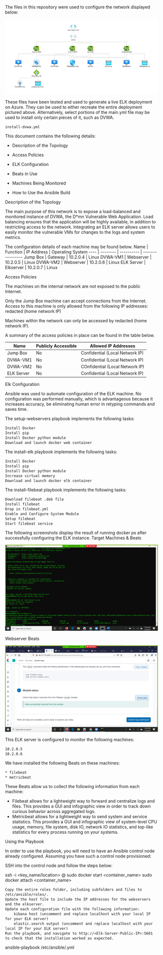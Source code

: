 The files in this repository were used to configure the network displayed below:

![](images/Azure_Network_Topology.PNG)

These files have been tested and used to generate a live ELK deployment on Azure. They can be used to either recreate the entire deployment pictured above. Alternatively, select portions of the main.yml file may be used to install only certain pieces of it, such as DVWA.

    install-dvwa.yml

This document contains the following details:

   * Description of the Topology
   
   * Access Policies
   
   * ELK Configuration
   
   * Beats in Use
   
   * Machines Being Monitored
   
   * How to Use the Ansible Build

Description of the Topology

The main purpose of this network is to expose a load-balanced and monitored instance of DVWA, the D*mn Vulnerable Web Application.
Load balancing ensures that the application will be highly available, in addition to restricting access to the network.
Integrating an ELK server allows users to easily monitor the vulnerable VMs for changes to the logs and system metrics.

The configuration details of each machine may be found below.
Name | Function | IP Address | Operating System
---- | -------- | ---------- | ---------------- 
Jump Box | Gateway | 10.2.0.4 | Linux
DVWA-VM1 | Webserver | 10.2.0.5 | Linux
DVWA-VM2 | Webserver | 10.2.0.6 | Linux
ELK Server | Elkserver | 10.2.0.7 |	Linux

Access Policies

The machines on the internal network are not exposed to the public Internet.

Only the Jump Box machine can accept connections from the Internet. Access to this machine is only allowed from the following IP addresses: redacted (home network IP)

Machines within the network can only be accessed by redacted (home network IP).

A summary of the access policies in place can be found in the table below.

Name | Publicly Accessible | Allowed IP Addresses
---- | ------------------- | ---------------------
Jump Box | No | Confidential (Local Network IP)
DVWA-VM1 | No |	Confidential (Local Network IP)
DVWA-VM2 | No |	COnfidential (Local Network IP)
ELK Server | No | Confidential (Local Network IP)

Elk Configuration

Ansible was used to automate configuration of the ELK machine. No configuration was performed manually, which is advantageous because it increases accuracy, be eliminating human error in retyping commands and saves time.

The setup-webservers playbook implements the following tasks:

    Install Docker
    Install pip
    Install Docker python module
    Download and launch docker web container

The install-elk playbook implements the following tasks:

    Install Docker
    Install pip
    Install Docker python module
    Increase virtual memory
    Download and launch docker elk container

The install-filebeat playbook implements the following tasks:

    Download filebeat .deb file
    Install filebeat
    Drop in filebeat.yml
    Enable and Configure System Module
    Setup filebeat
    Start filebeat service

The following screenshots display the result of running docker ps after successfully configuring the ELK instance.
Target Machines & Beats

![](images/docker_ps.png)

Webserver Beats

![](images/filebeats.png)


This ELK server is configured to monitor the following machines:

    10.2.0.5
    10.2.0.6

We have installed the following Beats on these machines:

    * filebeat
    * metricbeat
    
These Beats allow us to collect the following information from each machine:

* Filebeat allows for a lightweight way to forward and centralize logs and files. This provides a GUI and infographic view in order to track down curious behavior across aggregated logs.
* Metricbeat allows for a lightweight way to send system and service statistics. This provides a GUI and infographic view of system-level CPU usage, memory, file system, disk IO, network IO statistics, and top-like statistics for every process running on your systems.

Using the Playbook

In order to use the playbook, you will need to have an Ansible control node already configured. Assuming you have such a control node provisioned:

SSH into the control node and follow the steps below:

ssh -i <key_name/location> <username>@<Jump-Box-Public-IP>
sudo docker start <container_name>
sudo docker attach <container_name>

    Copy the entire roles folder, including subfolders and files to /etc/ansible/roles/.
    Update the host file to include the IP addresses for the webservers and the elkserver.
    Update each configuration file with the following information:
        kibana host (uncomment and replace localhost with your local IP for your ELK server)
        elastic.search output (uncomment and replace localhost with your local IP for your ELK server)
    Run the playbook, and navigate to http://<Elk-Server-Public-IP>:5601 to check that the installation worked as expected.

ansible-playbook /etc/ansible/<filename>.yml
